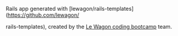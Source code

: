 Rails app generated with [lewagon/rails-templates](https://github.com/lewagon/

rails-templates), created by the [Le Wagon coding bootcamp](https://www.lewagon.com) team.
